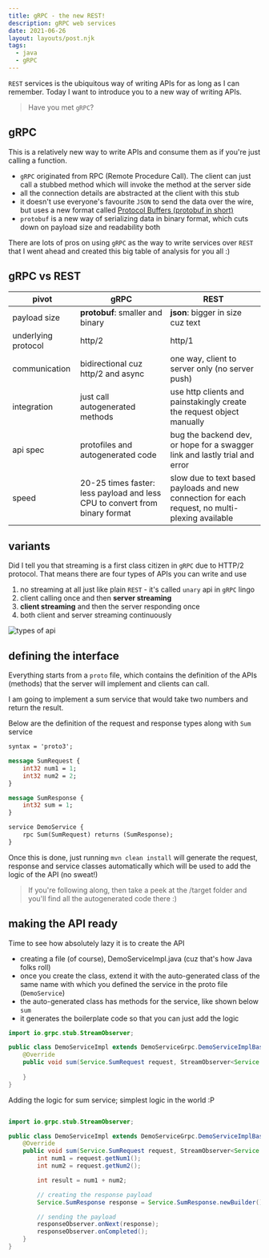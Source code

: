 ```yaml
---
title: gRPC - the new REST!
description: gRPC web services 
date: 2021-06-26
layout: layouts/post.njk
tags:
  - java
  - gRPC
---
```


`REST` services is the ubiquitous way of writing APIs for as long as I can remember. Today I want to introduce you to a new way of writing APIs.

> Have you met `gRPC`?

## gRPC

This is a relatively new way to write APIs and consume them as if you're just calling a function. 

- `gRPC` originated from RPC (Remote Procedure Call). The client can just call a stubbed method which will invoke the method at the server side
- all the connection details are abstracted at the client with this stub
- it doesn't use everyone's favourite `JSON` to send the data over the wire, but uses a new format called [Protocol Buffers (protobuf in short)](https://developers.google.com/protocol-buffers)
- `protobuf` is a new way of serializing data in binary format, which cuts down on payload size and readability both

There are lots of pros on using `gRPC` as the way to write services over `REST` that I went ahead and created this big table of analysis for you all :)

## gRPC vs REST

|pivot | gRPC | REST
|------|------|-----|
payload size | **protobuf**: smaller and binary | **json**: bigger in size cuz text |
underlying protocol | http/2 | http/1|
communication | bidirectional cuz http/2 and async | one way, client to server only (no server push) |
integration | just call autogenerated methods | use http clients and painstakingly create the request object manually |
api spec | protofiles and autogenerated code | bug the backend dev, or hope for a swagger link and lastly trial and error |
speed | 20-25 times faster: less payload and less CPU to convert from binary format | slow due to text based payloads and new connection for each request, no multi-plexing available |

## variants

Did I tell you that streaming is a first class citizen in `gRPC` due to HTTP/2 protocol. That means there are four types of APIs you can write and use

1. no streaming at all just like plain `REST` - it's called `unary` api in `gRPC` lingo
2. client calling once and then **server streaming** 
3. **client streaming** and then the server responding once
4. both client and server streaming continuously


![types of api](https://i.imgur.com/SmC5J7K.png)

## defining the interface 

Everything starts from a `proto` file, which contains the definition of the APIs (methods) that the server will implement and clients can call.

I am going to implement a sum service that would take two numbers and return the result.

Below are the definition of the request and response types along with `Sum` service

```proto
syntax = 'proto3';

message SumRequest {
	int32 num1 = 1;
	int32 num2 = 2;
}

message SumResponse {
	int32 sum = 1;
}

service DemoService {
	rpc Sum(SumRequest) returns (SumResponse);
}

```

Once this is done, just running `mvn clean install` will generate the request, response and service classes automatically which will be used to add the logic of the API (no sweat!)

> If you're following along, then take a peek at the /target folder and you'll find all the autogenerated code there :)

## making the API ready

Time to see how absolutely lazy it is to create the API

- creating a file (of course), DemoServiceImpl.java (cuz that's how Java folks roll)
- once you create the class, extend it with the auto-generated class of the same name with which you defined the service in the proto file (`DemoService`)
- the auto-generated class has methods for the service, like shown below `sum`
- it generates the boilerplate code so that you can just add the logic

```java
import io.grpc.stub.StreamObserver;

public class DemoServiceImpl extends DemoServiceGrpc.DemoServiceImplBase {
	@Override
	public void sum(Service.SumRequest request, StreamObserver<Service.SumResponse> responseObserver) {
		
	}
}
```

Adding the logic for sum service; simplest logic in the world :P

```java

import io.grpc.stub.StreamObserver;

public class DemoServiceImpl extends DemoServiceGrpc.DemoServiceImplBase {
	@Override
	public void sum(Service.SumRequest request, StreamObserver<Service.SumResponse> responseObserver) {
		int num1 = request.getNum1();
		int num2 = request.getNum2();

		int result = num1 + num2;

		// creating the response payload
		Service.SumResponse response = Service.SumResponse.newBuilder().setSum(result).build();

		// sending the payload
		responseObserver.onNext(response);
		responseObserver.onCompleted();
	}
}

```

